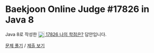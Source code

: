 # Baekjoon Online Judge #17826 in Java 8
Java 8로 작성한 [<img src="https://static.solved.ac/tier_small/4.svg" height="20" align="center">
17826 나의 학점은?](https://www.acmicpc.net/problem/17826) 답안입니다.

[문제 풀기](https://www.acmicpc.net/problem/17826) /
[제출 보기](https://www.acmicpc.net/source/87626014)
